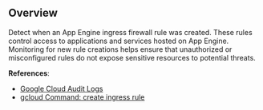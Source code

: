 ## Overview

Detect when an App Engine ingress firewall rule was created. These rules control access to applications and services hosted on App Engine. Monitoring for new rule creations helps ensure that unauthorized or misconfigured rules do not expose sensitive resources to potential threats.

**References**:
- [Google Cloud Audit Logs](https://cloud.google.com/logging/docs/audit)
- [gcloud Command: create ingress rule](https://cloud.google.com/sdk/gcloud/reference/app/firewall-rules/create)